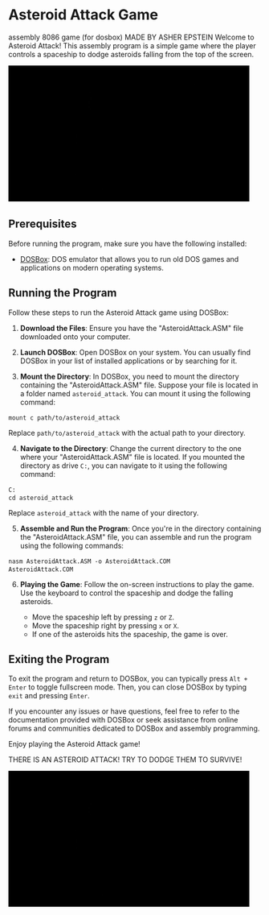 # Asteroid Attack Game
assembly 8086 game (for dosbox)
MADE BY ASHER EPSTEIN 
Welcome to Asteroid Attack! This assembly program is a simple game where the player controls a spaceship to dodge asteroids falling from the top of the screen.



![](https://github.com/asher-epstein-42/AsteroidAttack/blob/main/asteroid.gif)

## Prerequisites

Before running the program, make sure you have the following installed:

- [DOSBox](https://www.dosbox.com/): DOS emulator that allows you to run old DOS games and applications on modern operating systems.

## Running the Program

Follow these steps to run the Asteroid Attack game using DOSBox:

1. **Download the Files**: Ensure you have the "AsteroidAttack.ASM" file downloaded onto your computer.

2. **Launch DOSBox**: Open DOSBox on your system. You can usually find DOSBox in your list of installed applications or by searching for it.

3. **Mount the Directory**: In DOSBox, you need to mount the directory containing the "AsteroidAttack.ASM" file. Suppose your file is located in a folder named `asteroid_attack`. You can mount it using the following command:

```
mount c path/to/asteroid_attack
```
Replace `path/to/asteroid_attack` with the actual path to your directory.

4. **Navigate to the Directory**: Change the current directory to the one where your "AsteroidAttack.ASM" file is located. If you mounted the directory as drive `C:`, you can navigate to it using the following command:

```
C:
cd asteroid_attack
```
Replace `asteroid_attack` with the name of your directory.

5. **Assemble and Run the Program**: Once you're in the directory containing the "AsteroidAttack.ASM" file, you can assemble and run the program using the following commands:
```
nasm AsteroidAttack.ASM -o AsteroidAttack.COM
AsteroidAttack.COM
```
6. **Playing the Game**: Follow the on-screen instructions to play the game. Use the keyboard to control the spaceship and dodge the falling asteroids.

   - Move the spaceship left by pressing `z` or `Z`.
   - Move the spaceship right by pressing `x` or `X`.
   - If one of the asteroids hits the spaceship, the game is over.

## Exiting the Program

To exit the program and return to DOSBox, you can typically press `Alt + Enter` to toggle fullscreen mode. Then, you can close DOSBox by typing `exit` and pressing `Enter`.

If you encounter any issues or have questions, feel free to refer to the documentation provided with DOSBox or seek assistance from online forums and communities dedicated to DOSBox and assembly programming.

Enjoy playing the Asteroid Attack game!


THERE IS AN ASTEROID ATTACK! TRY TO DODGE THEM TO SURVIVE!



![](https://github.com/asher-epstein-42/AsteroidAttack/blob/main/asteroid.gif)
